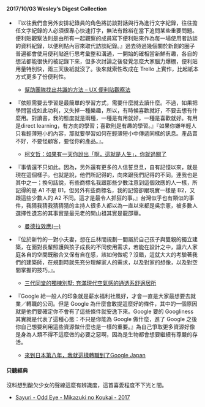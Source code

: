 #### 2017/10/03 Wesley’s Digest Collection

- 『以往我們會另外安排紀錄員的角色將訪談對話與行為進行文字紀錄，往往擔任文字紀錄的人必須很專心快速打字，無法有餘裕在當下追問某些重要問題。便利貼觀察法則是由所有一起觀察的成員寫下便利貼來作為每一場使用者訪談的資料紀錄，以便利貼內容來取代訪談紀錄。』過去待過幾個關於新創的圈子普遍都會使用便利貼進行思考彙整和溝通，一開始的確相當新鮮有趣，各自的想法都能很快的被記錄下來，但多次討論之後發覺怎麼大家腦力爆棚，便利貼用量特別快，兩三天後紙就沒了。後來就索性改成在 Trello 上實作，比起紙本方式更多了份便利性。
  - [幫助團隊找出共識的方法 – UX 便利貼觀察法](https://designtongue.me/ux-%E4%BE%BF%E5%88%A9%E8%B2%BC%E8%A7%80%E5%AF%9F%E6%B3%95/)
  
- 『依照需要去學習是最簡單的學習方式，需要什麼就去讀什麼。不過，如果把學問當成如此功利，又失掉一種樂趣，所以，有時候喜歡就好，不要去想有什麼用。對讀書，我的態度就是兩種，一種是有用就好，一種是喜歡就好。有用是direct learning，有方向的學習；喜歡則是有趣的學習。』『如果你嫌年輕人只看輕薄短小的內容，那就要學習如何在輕薄短小中傳遞同樣的訊息。產品賣不好，不要怪顧客，要怪你的產品。』。
  - [柯文哲：如果有一天你說出「啊，這就是人生」，你就過關了](http://www.cheers.com.tw/article/article.action?id=5064391&from=share&page=1)
  
- 『事情還不只如此。因為，另外還有更多的人信誓旦旦，自有記憶以來，就是現在這個樣子。也就是說，他們所記得的，向來跟我們記得的不同。連我也是其中之一；換句話說，有些商標名我跟那些少數注意到這個效應的人一樣，所記得的是 A1 不是 B1，但另外有些商標名，我的記憶卻跟現實一樣是 B2，又跟這些少數人的 A2 不同。這才是最令人抓狂的事。』台灣似乎也有類似的事件，我猜我猜我猜猜猜的主持人很多人都以為一直以來都是吳宗憲，被多數人選擇性遺忘的其事實是最元老的開山祖其實是龍邵華。
  - [曼德拉效應(一)](http://blog.xuite.net/skywalker333/twblog/472019294)
  
- 『位於新竹的一對小夫妻，想在丘林間規劃一間屬於自己孩子與雙親的獨立建築，在面對長輩照護與孩子成長的不同使用需求，若能在設計之中，讓六人家庭各自的空間既融合又保有自在感，該如何做呢？沒錯，這就大大的考驗著我們的建築師，在規劃時就先充分理解家人的需求，以及對家的想像，以及對空間掌握的技巧。』。
  - [三代同堂的獨棟別墅: 充滿現代空氣感的通透系舒適居所](https://www.homify.tw/ideabooks/3979025/%E4%B8%89%E4%BB%A3%E5%90%8C%E5%A0%82%E7%9A%84%E7%8D%A8%E6%A3%9F%E5%88%A5%E5%A2%85:-%E5%85%85%E6%BB%BF%E7%8F%BE%E4%BB%A3%E7%A9%BA%E6%B0%A3%E6%84%9F%E7%9A%84%E9%80%9A%E9%80%8F%E7%B3%BB%E8%88%92%E9%81%A9%E5%B1%85%E6%89%80)


- 『Google 給一般人的印象就是薪水福利社風好，才會一直是大家最想要去就業／轉職的公司。但是 Google 為什麼會敢提這麼好的條件，其中的一個原因就是他們要確定你不會有了這些條件就安逸下來。Google 要的 Googliness 其實就是代表了這種心態：不只是你能為 Google 做什麼，進了 Google 之後你自己想要利用這些資源做什麼也是一樣的重要。』為自己爭取更多資源好像是身為人類不得不這麼做的必要之惡啊，因為是生物都會想要繼續有尊嚴的存活。
  - [來到日本第八年，我就這樣轉職到了Google Japan](https://www.thenewslens.com/article/75963)





#### 只聽經典
沒料想到酸欠少女的聲線這麼有辨識度，這首喜愛程度不下光と闇。
- [Sayuri - Odd Eye - Mikazuki no Koukai - 2017](https://www.youtube.com/watch?v=J2sK7UI5HYY)